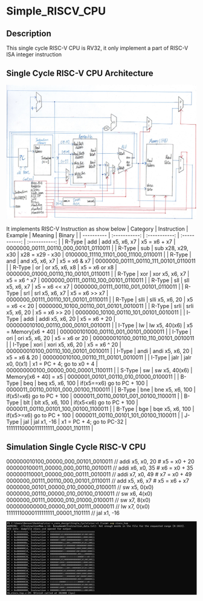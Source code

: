 # Simple_RISCV_CPU

## Description

This single cycle RISC-V CPU is RV32, it only implement a part of RISC-V ISA integer instruction

## Single Cycle RISC-V CPU Architecture
![image](https://github.com/Benson890105/Simple_RISCV_CPU/blob/riscv1.0/image/RISC-V%20Processor%20Architecture.jpg)

It implements RISC-V Instruction as show below
| Category      | Instruction     | Example     | Meaning     |   Binary      |
| ---------- | :-----------:  | :-----------: | :-----------: |  :-----------: |
| R-Type     | add      | add x5, x6, x7      | x5 = x6 + x7     |  0000000_00111_00110_000_00101_0110011      |
| R-Type     | sub      | sub x28, x29, x30   | x28 = x29 - x30  |   0100000_11110_11101_000_11100_0110011     |
| R-Type     | and      | and x5, x6, x7      | x5 = x6 & x7     |  0000000_00111_00110_111_00101_0110011      |
| R-Type     | or       | or x5, x6, x8       | x5 = x6 or x8     |  0000000_01000_00110_110_00101_0110011      |
| R-Type     | xor      | xor x5, x6, x7      | x5 = x6 ^ x7     |  0000000_00111_00110_100_00101_0110011      |
| R-Type     | sll      | sll x5, x6, x7      | x5 = x6 << x7    |  0000000_00111_00110_001_00101_0110011      |
| R-Type     | srl      | srl x5, x6, x7      | x5 = x6 >> x7    |  0000000_00111_00110_101_00101_0110011      |
| R-Type     | slli     | slli x5, x6, 20     | x5 = x6 << 20    |  0000000_10100_00110_001_00101_0010011      |
| R-Type     | srli     | srli x5, x6, 20     | x5 = x6 >> 20    |  0000000_10100_00110_101_00101_0010011      |
| I-Type     | addi     | addi x5, x6, 20     | x5 = x6 + 20     |  000000010100_00110_000_00101_0010011      |
| I-Type     | lw       | lw x5, 40(x6)       | x5 = Memory[x6 + 40]     |  000000101000_00110_001_00101_0000011      |
| I-Type     | ori      | ori x5, x6, 20      | x5 = x6 or 20     |  000000010100_00110_110_00101_0010011      |
| I-Type     | xori     | xori x5, x6, 20     | x5 = x6 ^ 20     |  000000010100_00110_100_00101_0010011      |
| I-Type     | andi     | andi x5, x6, 20     | x5 = x6 & 20     |  000000010100_00110_111_00101_0010011      |
| I-Type     | jalr     | jalr x0, 0(x1)      | x1 = PC + 4; go to x0 + 4     |  000000000100_00000_000_00001_1100111      |
| S-Type     | sw       | sw x5, 40(x6)       | Memory[x6 + 40] = x5     |  0000001_00101_00110_010_01000_0100011      |
| B-Type     | beq     | beq x5, x6, 100      | if(x5==x6) go to PC + 100     |  0000011_00110_00101_000_00100_1100011      |
| B-Type     | bne     | bne x5, x6, 100      | if(x5!=x6) go to PC + 100     |  0000011_00110_00101_001_00100_1100011      |
| B-Type     | blt     | blt x5, x6, 100      | if(x5<x6) go to PC + 100      |  0000011_00110_00101_100_00100_1100011      |
| B-Type     | bge     | bqe x5, x6, 100      | if(x5>=x6) go to PC + 100     |  0000011_00110_00101_101_00100_1100011      |
| J-Type     | jal     | jal x1, -16          | x1 = PC + 4; go to PC-32     |  11111110000111111111_00001_1101111      |

## Simulation Single Cycle RISC-V CPU

000000010100_00000_000_00101_0010011 // addi x5, x0, 20 # x5 = x0 + 20
000000100011_00000_000_00110_0010011 // addi x6, x0, 35 # x6 = x0 + 35
000000110001_00000_000_00111_0010011 // addi x7, x0, 49 # x7 = x0 + 49
0000000_00111_00110_000_00101_0110011 // add x5, x6, x7 # x5 = x6 + x7
0000000_00101_00000_010_00000_0100011 // sw x5, 0(x0)
0000000_00110_00000_010_00100_0100011 // sw x6, 4(x0)
0000000_00111_00000_010_01000_0100011 // sw x7, 8(x0)
000000000000_00000_001_00111_0000011 // lw x7, 0(x0)
11111110000111111111_00001_1101111 // jal x1, -16

![image](https://github.com/Benson890105/Simple_RISCV_CPU/blob/riscv1.0/image/Simulation_log.jpg)
